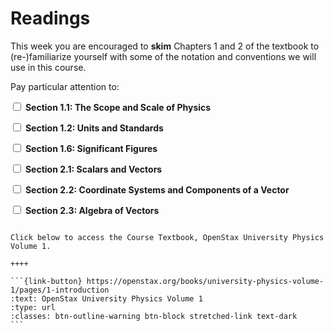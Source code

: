 # Readings

This week you are encouraged to **skim** Chapters 1 and 2 of the textbook to (re-)familiarize yourself with some of the notation and conventions we will use in this course.

Pay particular attention to:

<label><input type="checkbox" id="week02_reading1" class="box"> **Section 1.1: The Scope and Scale of Physics** </input></label> 

<label><input type="checkbox" id="week02_reading2" class="box"> **Section 1.2: Units and Standards** </input></label> 

<label><input type="checkbox" id="week02_reading3" class="box"> **Section 1.6: Significant Figures** </input></label> 

<label><input type="checkbox" id="week02_reading4" class="box"> **Section 2.1: Scalars and Vectors**  </input></label> 

<label><input type="checkbox" id="week02_reading5" class="box"> **Section 2.2: Coordinate Systems and Components of a Vector**  </input></label> 

<label><input type="checkbox" id="week02_reading6" class="box"> **Section 2.3: Algebra of Vectors**  </input></label> 

````{panels}

Click below to access the Course Textbook, OpenStax University Physics Volume 1.

++++ 

```{link-button} https://openstax.org/books/university-physics-volume-1/pages/1-introduction
:text: OpenStax University Physics Volume 1
:type: url
:classes: btn-outline-warning btn-block stretched-link text-dark
```
````